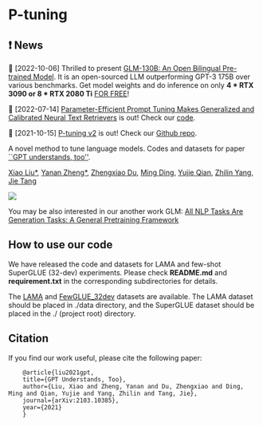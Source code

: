 # P-tuning
## ❗ News 

🌟 [2022-10-06] Thrilled to present [GLM-130B: An Open Bilingual Pre-trained Model](https://arxiv.org/abs/2210.02414). It is an open-sourced LLM outperforming GPT-3 175B over various benchmarks. Get model weights and do inference on only **4 * RTX 3090 or 8 * RTX 2080 Ti** [FOR FREE](https://github.com/THUDM/GLM-130B)!

🌟 [2022-07-14] [Parameter-Efficient Prompt Tuning Makes Generalized and Calibrated Neural Text Retrievers](https://arxiv.org/pdf/2207.07087.pdf) is out! Check our [code](https://github.com/THUDM/P-tuning-v2/tree/main/PT-Retrieval).

🌟 [2021-10-15] [P-tuning v2](https://arxiv.org/abs/2110.07602) is out! Check our [Github repo](https://github.com/THUDM/P-tuning-v2).

A novel method to tune language models. Codes and datasets for paper [``GPT understands, too''](https://arxiv.org/abs/2103.10385).

[Xiao Liu*](https://scholar.google.com.hk/citations?user=VKI8EhUAAAAJ&hl=zh-CN), [Yanan Zheng*](zheng-yanan.github.io), [Zhengxiao Du](https://scholar.google.com/citations?user=A8x07E0AAAAJ&hl=en), [Ming Ding](https://scholar.google.com/citations?user=Va50YzkAAAAJ&hl=en), [Yujie Qian](https://scholar.google.com/citations?user=93a-9kkAAAAJ&hl=en), [Zhilin Yang](https://scholar.google.com.hk/citations?user=7qXxyJkAAAAJ&hl=en), [Jie Tang](http://keg.cs.tsinghua.edu.cn/jietang/)

![](img/PT.png)

You may be also interested in our another work GLM: [All NLP Tasks Are Generation Tasks: A General Pretraining Framework](https://github.com/THUDM/GLM)

## How to use our code
We have released the code and datasets for LAMA and few-shot SuperGLUE (32-dev) experiments. Please check **README.md** and **requirement.txt** in the corresponding subdirectories for details.

The [LAMA](https://cloud.tsinghua.edu.cn/f/21b9dcf05cc44adfad25/?dl=1) and [FewGLUE_32dev](https://github.com/THUDM/P-tuning/tree/main/FewGLUE_32dev) datasets are available. The LAMA dataset should be placed in ./data directory, and the SuperGLUE dataset should be placed in the ./ (project root) directory.

## Citation

If you find our work useful, please cite the following paper:
```
    @article{liu2021gpt,
    title={GPT Understands, Too},
    author={Liu, Xiao and Zheng, Yanan and Du, Zhengxiao and Ding, Ming and Qian, Yujie and Yang, Zhilin and Tang, Jie},
    journal={arXiv:2103.10385},
    year={2021}
    }
```
